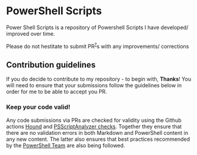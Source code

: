 # PowerShell Scripts

Power Shell Scripts is a repository of Powershell Scripts I have developed/ improved over time.

Please do not hestitate to submit PR<sup>[?](https://www.youtube.com/watch?v=_NrSWLQsDL4)</sup>s with any improvements/ corrections

## Contribution guidelines
If you do decide to contribute to my repository - to begin with, **Thanks**! You will need to ensure that your submissions follow the guidelines below in order for me to be able to accept you PR.

### Keep your code valid!
Any code submissions via PRs are checked for validity using the Github actions [Hound](https://github.com/marketplace/hound) and [PSScriptAnalyzer checks](https://github.com/marketplace/actions/psscriptanalyzer-checks). Together they ensure that there are no validation errors in both Markdown and PowerShell content in any new content. The latter also ensures that best practices recommended by the [PowerShell Team](https://www.powershellgallery.com/profiles/PowerShellTeam) are also being followed. 
